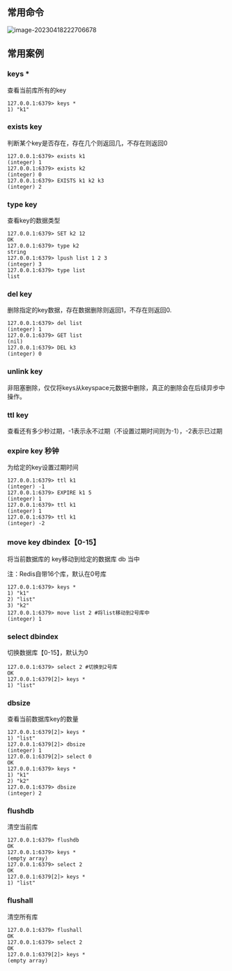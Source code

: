 ## 常用命令

![image-20230418222706678](C:\Users\kd\AppData\Roaming\Typora\typora-user-images\image-20230418222706678.png)

## 常用案例

### keys *

查看当前库所有的key

```shell
127.0.0.1:6379> keys *
1) "k1"
```

### exists key

判断某个key是否存在，存在几个则返回几，不存在则返回0

```shell
127.0.0.1:6379> exists k1
(integer) 1
127.0.0.1:6379> exists k2
(integer) 0
127.0.0.1:6379> EXISTS k1 k2 k3
(integer) 2
```

### type key

查看key的数据类型

```shell
127.0.0.1:6379> SET k2 12
OK
127.0.0.1:6379> type k2
string
127.0.0.1:6379> lpush list 1 2 3
(integer) 3
127.0.0.1:6379> type list
list
```

### del key

删除指定的key数据，存在数据删除则返回1，不存在则返回0.

```shell
127.0.0.1:6379> del list
(integer) 1
127.0.0.1:6379> GET list
(nil)
127.0.0.1:6379> DEL k3
(integer) 0
```

### unlink key

非阻塞删除，仅仅将keys从keyspace元数据中删除，真正的删除会在后续异步中操作。

### ttl key

查看还有多少秒过期，-1表示永不过期（不设置过期时间则为-1），-2表示已过期

### expire key 秒钟

为给定的key设置过期时间

```shell
127.0.0.1:6379> ttl k1
(integer) -1
127.0.0.1:6379> EXPIRE k1 5
(integer) 1
127.0.0.1:6379> ttl k1
(integer) 1
127.0.0.1:6379> ttl k1
(integer) -2
```

### move key dbindex【0-15】

将当前数据库的 key移动到给定的数据库 db 当中

注：Redis自带16个库，默认在0号库

```shell
127.0.0.1:6379> keys *
1) "k1"
2) "list"
3) "k2"
127.0.0.1:6379> move list 2 #将list移动到2号库中
(integer) 1
```

### select dbindex

切换数据库【0-15】，默认为0

```shell
127.0.0.1:6379> select 2 #切换到2号库
OK
127.0.0.1:6379[2]> keys *
1) "list"
```

### dbsize

查看当前数据库key的数量

```shell
127.0.0.1:6379[2]> keys *
1) "list"
127.0.0.1:6379[2]> dbsize
(integer) 1
127.0.0.1:6379[2]> select 0
OK
127.0.0.1:6379> keys *
1) "k1"
2) "k2"
127.0.0.1:6379> dbsize
(integer) 2
```

### flushdb

清空当前库

```shell
127.0.0.1:6379> flushdb
OK
127.0.0.1:6379> keys *
(empty array)
127.0.0.1:6379> select 2
OK
127.0.0.1:6379[2]> keys *
1) "list"
```

### flushall

清空所有库

```shell
127.0.0.1:6379> flushall
OK
127.0.0.1:6379> select 2
OK
127.0.0.1:6379[2]> keys *
(empty array)
```



